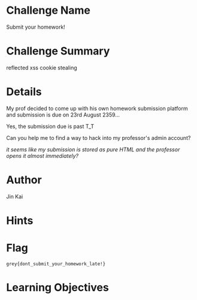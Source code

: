 # Challenge Name

Submit your homework!

# Challenge Summary

reflected xss cookie stealing

# Details

My prof decided to come up with his own homework submission platform and submission is due on 23rd August 2359...

Yes, the submission due is past T\_T

Can you help me to find a way to hack into my professor's admin account?

_it seems like my submission is stored as pure HTML and the professor opens it almost immediately?_

# Author

Jin Kai

# Hints


# Flag

`grey{dont_submit_your_homework_late!}`

# Learning Objectives


